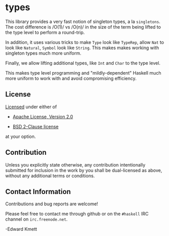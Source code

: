 types
=====

This library provides a very fast notion of singleton types, a la `singletons`. The cost difference is
/O(1)/ vs /O(n)/ in the size of the term being lifted to the type level to perform a round-trip.

In addition, it uses various tricks to make `Type` look like `TypeRep`, allow `Nat` to look like `Natural`, 
`Symbol` look like `String`. This makes makes working with singleton types much more uniform.

Finally, we allow lifting additional types, like `Int` and `Char` to the type level.

This makes type level programming and "mildly-dependent" Haskell much more uniform to work with
and avoid compromising efficiency.

License
-------

[Licensed](LICENSE.md) under either of

 * [Apache License, Version 2.0][license-apache]

 * [BSD 2-Clause license][license-bsd]

at your option.

Contribution
------------

Unless you explicitly state otherwise, any contribution intentionally submitted
for inclusion in the work by you shall be dual-licensed as above, without any
additional terms or conditions.

Contact Information
-------------------

Contributions and bug reports are welcome!

Please feel free to contact me through github or on the `#haskell` IRC channel on `irc.freenode.net`.

-Edward Kmett

 [license-apache]: http://www.apache.org/licenses/LICENSE-2.0
 [license-bsd]: https://opensource.org/licenses/BSD-2-Clause
